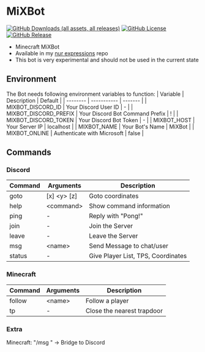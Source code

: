 # MiXBot
[![GitHub Downloads (all assets, all releases)](https://img.shields.io/github/downloads/SchweGELBin/MiXBot/total)](https://github.com/SchweGELBin/MiXBot/releases)
[![GitHub License](https://img.shields.io/github/license/SchweGELBin/MiXBot)](../LICENSE)
[![GitHub Release](https://img.shields.io/github/v/release/SchweGELBin/MiXBot)](https://github.com/SchweGELBin/MiXBot/releases/latest)

- Minecraft MiXBot
- Available in my [nur expressions](https://github.com/SchweGELBin/nur-expressions) repo
- This bot is very experimental and should not be used in the current state

## Environment
The Bot needs following environment variables to function:
| Variable | Description | Default |
| -------- | ----------- | ------- |
| MIXBOT_DISCORD_ID |  	Your Discord User ID | - |
| MIXBOT_DISCORD_PREFIX | Your Discord Bot Command Prefix | ! |
| MIXBOT_DISCORD_TOKEN | Your Discord Bot Token | - |
| MIXBOT_HOST | Your Server IP | localhost |
| MIXBOT_NAME | Your Bot's Name | MiXBot |
| MIXBOT_ONLINE | Authenticate with Microsoft | false |

## Commands
### Discord
| Command | Arguments | Description |
| ------- | --------- | ----------- |
| goto | [x] \<y\> [z] | Goto coordinates |
| help | \<command\> | Show command information |
| ping | - | Reply with "Pong!" |
| join | - | Join the Server |
| leave | - | Leave the Server |
| msg | \<name\> | Send Message to chat/user |
| status | - | Give Player List, TPS, Coordinates |

### Minecraft
| Command | Arguments | Description |
| ------- | --------- | ----------- |
| follow | \<name\> | Follow a player |
| tp | - | Close the nearest trapdoor |

### Extra
Minecraft: "/msg <bot> <msg>" -> Bridge to Discord

